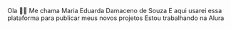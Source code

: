Ola 👋🏻
Me chama Maria Eduarda Damaceno de Souza 
E aqui usarei essa plataforma para publicar meus novos projetos 
Estou trabalhando na Alura 
